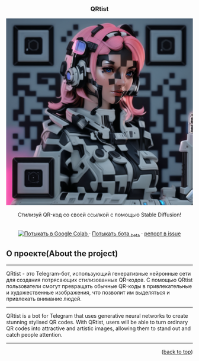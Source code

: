 


<!-- PROJECT LOGO -->
<r />

  <h3 align="center">QRtist</h3>
<img src="docs/assets/github111.png" alt="Пример изображения">
    

  <p align="center">
    Стилизуй QR-код со своей ссылкой с помощью Stable Diffusion!
    <br />
    <br />
    <br />
    <a href="https://colab.research.google.com/drive/1NqoCpFbrtRqL4j9ECK7vlG1lWnaLiNau?usp=sharing">
  <img src="https://colab.research.google.com/assets/colab-badge.svg" alt="Потыкать в Google Colab">
</a>
    ·
    <a href="https://github.com/elmanoveu/QRtist/issues">Потыкать бота <span><sub>beta</sub></span></a>
    ·
    <a href="https://github.com/elmanoveu/QRtist/issues">репорт в issue</a>
  </p>
</div>



<!-- ABOUT THE PROJECT -->

## О проекте(About the project)
___
QRtist - это Telegram-бот, использующий генеративные нейронные сети для создания потрясающих стилизованных QR-кодов. С помощью QRtist пользователи смогут превращать обычные QR-коды в привлекательные и художественные изображения, что позволит им выделяться и привлекать внимание людей.   
___
QRtist is a bot for Telegram that uses generative neural networks to create stunning stylised QR codes. With QRtist, users will be able to turn ordinary QR codes into attractive and artistic images, allowing them to stand out and catch people attention.
___

<p align="right">(<a href="#readme-top">back to top</a>)</p>